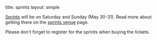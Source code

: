 title: sprints
layout: simple

[Sprints](/information/sprints/) will be on Saturday and Sunday (May 30-31). Read more about getting there on the [sprints venue](/information/venue/#sprints%20venue) page.

Please don't forget to register for the sprints when buying the tickets.
